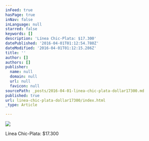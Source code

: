 ```yaml
---
inFeed: true
hasPage: true
inNav: false
inLanguage: null
starred: false
keywords: []
description: 'Línea Chic-Plata: $17.300'
datePublished: '2016-04-01T01:12:54.780Z'
dateModified: '2016-04-01T01:12:15.286Z'
title: ''
author: []
authors: []
publisher:
  name: null
  domain: null
  url: null
  favicon: null
sourcePath: _posts/2016-04-01-linea-chic-plata-dollar17300.md
published: true
url: linea-chic-plata-dollar17300/index.html
_type: Article

---
```

![](https://the-grid-user-content.s3-us-west-2.amazonaws.com/a987e57e-dc50-4801-bfb0-63b48fc26326.png)

Línea Chic-Plata: $17.300